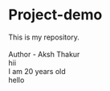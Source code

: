# Project-demo
This is my repository.
<br>
<br>
Author - Aksh Thakur
<br>
hii
<br>
I am 20 years old
<br>
hello
<br>
